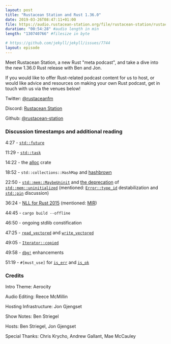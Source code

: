 ```yaml
---
layout: post
title: "Rustacean Station and Rust 1.36.0"
date: 2019-03-26T08:47:11+01:00
file: https://audio.rustacean-station.org/file/rustacean-station/rustacean-station-e000-rust-1.36.0.mp3
duration: "00:54:28" #audio length in min
length: "130740766" #filesize in byte

# https://github.com/jekyll/jekyll/issues/7744
layout: episode
---
```


Meet Rustacean Station, a new Rust "meta podcast", and take a dive into the new 1.36.0 Rust release with Ben and Jon.

If you would like to offer Rust-related podcast content for us to host, or would like advice and resources on making your own Rust podcast, get in touch with us via the venues below!

Twitter: [@rustaceanfm](https://twitter.com/rustaceanfm)

Discord: [Rustacean Station](https://discord.gg/cHc3Gyc)

Github: [@rustacean-station](https://github.com/rustacean-station/)

### Discussion timestamps and additional reading

4:27 - [`std::future`](https://doc.rust-lang.org/std/future/trait.Future.html)

11:29 - [`std::task`](https://doc.rust-lang.org/std/task/struct.Waker.html)

14:22 - the [alloc](https://doc.rust-lang.org/alloc/index.html) crate

18:52 - `std::collections::HashMap` and [hashbrown](https://github.com/rust-lang/hashbrown)

22:50 - [`std::mem::MaybeUninit`](https://doc.rust-lang.org/std/mem/union.MaybeUninit.html) and [the deprecation](https://gankro.github.io/blah/initialize-me-maybe/) of [`std::mem::uninitialized`](https://gankro.github.io/blah/initialize-me-maybe/)  (mentioned: [`Error::type_id`](https://github.com/rust-lang/rust/issues/60784) destabilization and [`std::pin`](https://github.com/rust-lang/rust/issues/49150) discussion)

36:24 - [NLL for Rust 2015](http://blog.pnkfx.org/blog/2019/06/26/breaking-news-non-lexical-lifetimes-arrives-for-everyone/) (mentioned: [MIR](https://blog.rust-lang.org/2016/04/19/MIR.html))

44:45 - `cargo build --offline`

46:50 - ongoing stdlib constification

47:25 - [`read_vectored`](https://doc.rust-lang.org/std/io/trait.Read.html#method.read_vectored) and [`write_vectored`](https://doc.rust-lang.org/std/io/trait.Write.html#method.write_vectored)

49:05 - [`Iterator::copied`](https://doc.rust-lang.org/std/iter/trait.Iterator.html#method.copied)

49:58 - [`dbg!`](https://doc.rust-lang.org/std/macro.dbg.html) enhancements

51:19 - `#[must_use]` for [`is_err`](https://doc.rust-lang.org/std/result/enum.Result.html#method.is_err) and [`is_ok`](https://doc.rust-lang.org/std/result/enum.Result.html#method.is_ok)

### Credits

Intro Theme: Aerocity

Audio Editing: Reece McMillin

Hosting Infrastructure: Jon Gjengset

Show Notes: Ben Striegel

Hosts: Ben Striegel, Jon Gjengset

Special Thanks: Chris Krycho, Andrew Gallant, Mae McCauley

